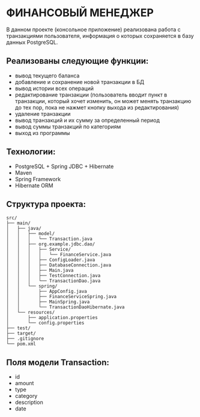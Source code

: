 # ФИНАНСОВЫЙ МЕНЕДЖЕР

В данном проекте (консольное приложение) реализована работа с транзакциями пользователя, информация о которых сохраняется в базу данных PostgreSQL.

## Реализованы следующие функции:
- вывод текущего баланса
- добавление и сохранение новой транзакции в БД
- вывод истории всех операций
- редактирование транзакции (пользователь вводит пункт в транзакции, который хочет изменить, он может менять транзакцию до тех пор, пока не нажмет кнопку выхода из редактирования)
- удаление транзакции
- вывод транзакций и их сумму за определенный период
- вывод суммы транзакций по категориям
- выход из программы

## Технологии:
- PostgreSQL + Spring JDBC + Hibernate
- Maven
- Spring Framework 
- Hibernate ORM

## Структура проекта:
```
src/
├── main/
│   ├── java/
│   │   ├── model/
│   │   │   └── Transaction.java
│   │   ├── org.example.jdbc.dao/
│   │   │   ├── Service/
│   │   │   │   └── FinanceService.java
│   │   │   ├── ConfigLoader.java
│   │   │   ├── DatabaseConnection.java
│   │   │   ├── Main.java
│   │   │   ├── TestConnection.java
│   │   │   └── TransactionDao.java
│   │   └── spring/
│   │       ├── AppConfig.java
│   │       ├── FinanceServiceSpring.java
│   │       ├── MainSpring.java
│   │       └── TransactionDaoHibernate.java
│   └── resources/
│       ├── application.properties
│       └── config.properties
├── test/
├── target/
├── .gitignore
└── pom.xml
```

## Поля модели Transaction:
- id
- amount
- type
- category
- description
- date